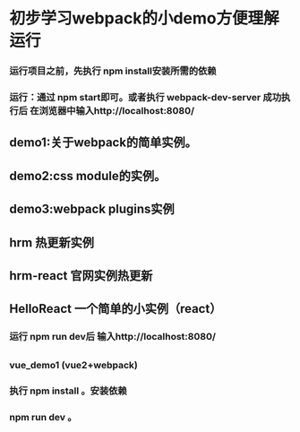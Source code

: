 # 初步学习webpack的小demo方便理解运行
### 运行项目之前，先执行 npm install安装所需的依赖 
### 运行：通过 npm start即可。或者执行 webpack-dev-server 成功执行后 在浏览器中输入http://localhost:8080/
## demo1:关于webpack的简单实例。
## demo2:css module的实例。 
## demo3:webpack plugins实例
## hrm 热更新实例
## hrm-react 官网实例热更新
## HelloReact 一个简单的小实例（react）
### 运行 npm run dev后 输入http://localhost:8080/
## 
### vue_demo1 (vue2+webpack)
### 执行 npm install 。安装依赖
### npm run dev 。
